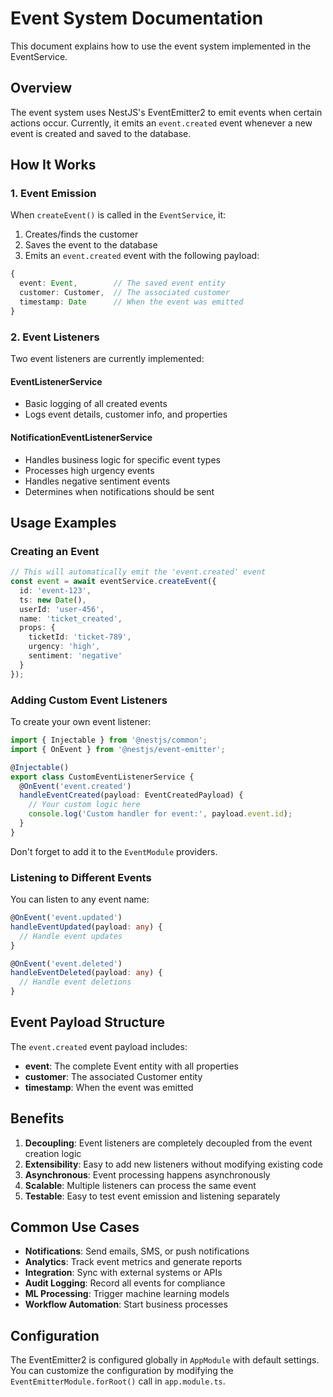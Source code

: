 # Event System Documentation

This document explains how to use the event system implemented in the EventService.

## Overview

The event system uses NestJS's EventEmitter2 to emit events when certain actions occur. Currently, it emits an `event.created` event whenever a new event is created and saved to the database.

## How It Works

### 1. Event Emission

When `createEvent()` is called in the `EventService`, it:
1. Creates/finds the customer
2. Saves the event to the database
3. Emits an `event.created` event with the following payload:

```typescript
{
  event: Event,        // The saved event entity
  customer: Customer,  // The associated customer
  timestamp: Date      // When the event was emitted
}
```

### 2. Event Listeners

Two event listeners are currently implemented:

#### EventListenerService
- Basic logging of all created events
- Logs event details, customer info, and properties

#### NotificationEventListenerService
- Handles business logic for specific event types
- Processes high urgency events
- Handles negative sentiment events
- Determines when notifications should be sent

## Usage Examples

### Creating an Event

```typescript
// This will automatically emit the 'event.created' event
const event = await eventService.createEvent({
  id: 'event-123',
  ts: new Date(),
  userId: 'user-456',
  name: 'ticket_created',
  props: {
    ticketId: 'ticket-789',
    urgency: 'high',
    sentiment: 'negative'
  }
});
```

### Adding Custom Event Listeners

To create your own event listener:

```typescript
import { Injectable } from '@nestjs/common';
import { OnEvent } from '@nestjs/event-emitter';

@Injectable()
export class CustomEventListenerService {
  @OnEvent('event.created')
  handleEventCreated(payload: EventCreatedPayload) {
    // Your custom logic here
    console.log('Custom handler for event:', payload.event.id);
  }
}
```

Don't forget to add it to the `EventModule` providers.

### Listening to Different Events

You can listen to any event name:

```typescript
@OnEvent('event.updated')
handleEventUpdated(payload: any) {
  // Handle event updates
}

@OnEvent('event.deleted')
handleEventDeleted(payload: any) {
  // Handle event deletions
}
```

## Event Payload Structure

The `event.created` event payload includes:

- **event**: The complete Event entity with all properties
- **customer**: The associated Customer entity
- **timestamp**: When the event was emitted

## Benefits

1. **Decoupling**: Event listeners are completely decoupled from the event creation logic
2. **Extensibility**: Easy to add new listeners without modifying existing code
3. **Asynchronous**: Event processing happens asynchronously
4. **Scalable**: Multiple listeners can process the same event
5. **Testable**: Easy to test event emission and listening separately

## Common Use Cases

- **Notifications**: Send emails, SMS, or push notifications
- **Analytics**: Track event metrics and generate reports
- **Integration**: Sync with external systems or APIs
- **Audit Logging**: Record all events for compliance
- **ML Processing**: Trigger machine learning models
- **Workflow Automation**: Start business processes

## Configuration

The EventEmitter2 is configured globally in `AppModule` with default settings. You can customize the configuration by modifying the `EventEmitterModule.forRoot()` call in `app.module.ts`.
